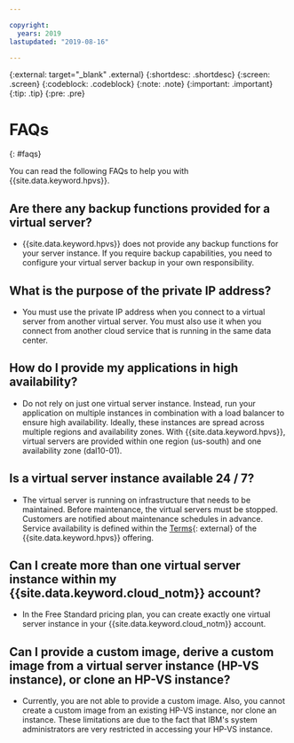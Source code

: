 ```yaml
---

copyright:
  years: 2019
lastupdated: "2019-08-16"

---
```


{:external: target="_blank" .external}
{:shortdesc: .shortdesc}
{:screen: .screen}
{:codeblock: .codeblock}
{:note: .note}
{:important: .important}
{:tip: .tip}
{:pre: .pre}

# FAQs
{: #faqs}

You can read the following FAQs to help you with {{site.data.keyword.hpvs}}.

## Are there any backup functions provided for a virtual server?

* {{site.data.keyword.hpvs}} does not provide any backup functions for your server instance. If you require backup capabilities, you need to configure your virtual server backup in your own responsibility.

## What is the purpose of the private IP address?

* You must use the private IP address when you connect to a virtual server from another virtual server. You must also use it when you connect from another cloud service that is running in the same data center.  

## How do I provide my applications in high availability?
* Do not rely on just one virtual server instance. Instead, run your application on multiple instances in combination with a load balancer to ensure high availability.
Ideally, these instances are spread across multiple regions and availability zones. With {{site.data.keyword.hpvs}}, virtual servers are provided within one region (us-south) and one availability zone (dal10-01). <!-- We are
working on providing additional regions and zones. The currently available locations will be
selectable in the provisioning UI as soon as there are multiple available.  -->

## Is a virtual server instance available 24 / 7?
* The virtual server is running on infrastructure that needs to be maintained. Before maintenance, the virtual servers must be stopped. Customers are notified about
maintenance schedules in advance. Service availability is defined within the [Terms](https://www-03.ibm.com//software/sla/sladb.nsf/sla/bm-6605-15){: external} of the {{site.data.keyword.hpvs}} offering.

## Can I create more than one virtual server instance within my {{site.data.keyword.cloud_notm}} account?
* In the Free Standard pricing plan, you can create exactly one virtual server instance in your {{site.data.keyword.cloud_notm}} account.

## Can I provide a custom image, derive a custom image from a virtual server instance (HP-VS instance), or clone an HP-VS instance?
* Currently, you are not able to provide a custom image. Also, you cannot create a custom image from an existing HP-VS instance, nor clone an instance.
These limitations are due to the fact that IBM's system administrators are very restricted in accessing your HP-VS instance.
